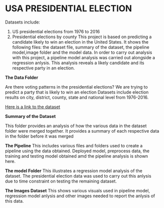 # USA PRESIDENTIAL ELECTION

Datasets include:
1. US presidential elections from 1976 to 2016
2. Presidential elections by county
This project is based on predicting a candidate likely to win an election in the United States. 
It shows the following files: the dataset file, summary of the dataset, the pipeline model,image folder and the model data. In order to carry out analysis with this project, a pipeline model analysis was carried out alongside a regression anlysis. This analysis reveals a likely candidate and its respective party in an election. 

**The Data Folder** 

Are there voting patterns in the presidential elections?
We are trying to predict a party that is likely to win an election
Datasets include election results on city, district, county, state and national level from 1976-2016. 

[Here is a link to the dataset](https://www.kaggle.com/tunguz/us-elections-dataset)


**Summary of the Dataset**

This folder provides an analysis of how the various data in the dataset folder were merged together. It provides a summary of each respective data in the folder before it was merged

**The Pipeline**
This includes various files and folders used to create a pipeline using the data obtained. 
Deployed model, preprocess data, the training and testing model obtained amd the pipeline analysis is shown here.

**The model Folder**
This illustrates a regression model analysis of the dataset. 
The presidential election data was used to carry out this anlysis due to time constraint on testing the remaining dataset.

**The Images Dataset**
This shows various visuals used in pipeline model, regression model anlysis and other images needed to report the anlysis of this data. 

